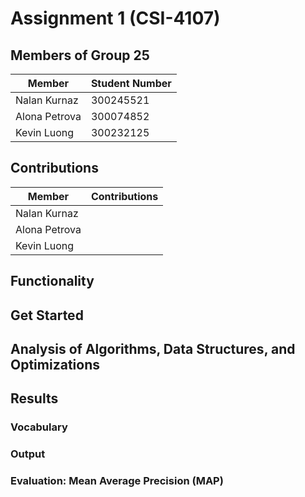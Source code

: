 # Assignment 1 (CSI-4107)
## Members of Group 25
| Member      | Student Number |
| ----------- | ----------- |
| Nalan Kurnaz | 300245521 |
| Alona Petrova | 300074852 |
| Kevin Luong | 300232125 |

## Contributions
| Member      | Contributions |
| ----------- | ----------- |
| Nalan Kurnaz | |
| Alona Petrova | |
| Kevin Luong |  |

## Functionality
## Get Started
## Analysis of Algorithms, Data Structures, and Optimizations
## Results
### Vocabulary
### Output
### Evaluation: Mean Average Precision (MAP)
